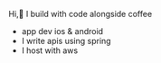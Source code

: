 Hi,👋
I build with code alongside coffee
 - app dev ios & android
 - I write apis using spring
 - I host with aws


